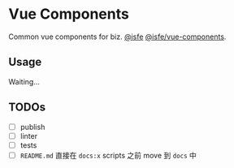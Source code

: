# Vue Components

Common vue components for biz. [@isfe](https://github.com/isfe-team/) [@isfe/vue-components](https://github.com/isfe-team/vue-components).

## Usage

Waiting...

## TODOs

- [ ] publish
- [ ] linter
- [ ] tests
- [ ] `README.md` 直接在 `docs:x` scripts 之前 move 到 `docs` 中
